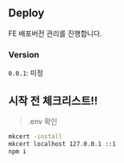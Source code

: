 ## Deploy
FE 배포버전 관리를 진행합니다. 

### Version
`0.0.1`: 미정



## 시작 전 체크리스트!!
> .env 확인
```bash
mkcert -install
mkcert localhost 127.0.0.1 ::1
npm i
```